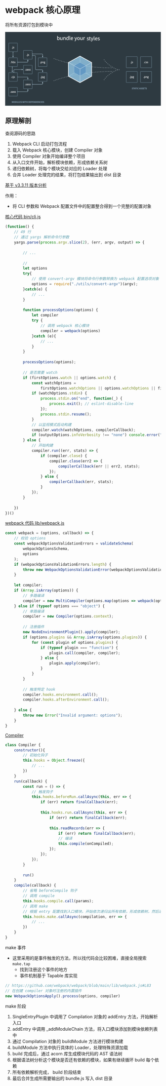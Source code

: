 # webpack 核心原理

将所有资源打包到模块中

![Alt text](/webpack-learning/06-core/asserts/image.png)

## 原理解剖

查阅源码的思路

1. Webpack CLI 启动打包流程
2. 载入 Webpack 核心模块，创建 Compiler 对象
3. 使用 Compiler 对象开始编译整个项目
4. 从入口文件开始，解析模块依赖，形成依赖关系树
5. 递归依赖树，将每个模块交给对应的 Loader 处理
6. 合并 Loader 处理完的结果，将打包结果输出到 dist 目录

[基于 v3.3.11 版本分析](https://github.com/webpack/webpack-cli/tree/v3.3.11)

作用：

- 将 CLI 参数和 Webpack 配置文件中的配置整合得到一个完整的配置对象

[核心代码 bin/cli.js](https://github.com/webpack/webpack-cli/blob/v3.3.11/bin/cli.js)

```js
(function() {
    // 49 行
    // 通过 yargs 解析命令行参数
    yargs.parse(process.argv.slice(2), (err, argv, output) => {

        // ...

        // 
        let options
        try{
            // 使用 convert-argv 模块将命令行参数转换为 webpack 配置选项对象
            options = require("./utils/convert-argv")(argv);
        }catch(e) {
            // ...
        }

        function processOptions(options) {
            let compiler
            try {
                // 调用 webpack 核心模块
                compiler = webpack(options)
            }catch (e){
                // ...
            }
        }

        processOptions(options);

        // 是否需要 watch
        if (firstOptions.watch || options.watch) {
            const watchOptions =
                firstOptions.watchOptions || options.watchOptions || firstOptions.watch || options.watch || {};
            if (watchOptions.stdin) {
                process.stdin.on("end", function(_) {
                    process.exit(); // eslint-disable-line
                });
                process.stdin.resume();
            }
            // 以监视模式启动构建
            compiler.watch(watchOptions, compilerCallback);
            if (outputOptions.infoVerbosity !== "none") console.error("\nwebpack is watching the files…\n");
        } else {
            // 开始构建
            compiler.run((err, stats) => {
                if (compiler.close) {
                    compiler.close(err2 => {
                        compilerCallback(err || err2, stats);
                    });
                } else {
                    compilerCallback(err, stats);
                }
            });
        }

    })
})()

```

[webpack 代码 lib/webpack.js](https://github.com/webpack/webpack/blob/v4.30.1/lib/webpack.js)

```js
const webpack = (options, callback) => {
    // 校验 options
    const webpackOptionsValidationErrors = validateSchema(
        webpackOptionsSchema,
        options
    );
    if (webpackOptionsValidationErrors.length) {
        throw new WebpackOptionsValidationError(webpackOptionsValidationErrors);
    }

    let compiler;
    if (Array.isArray(options)) {
        // 多路编译
        compiler = new MultiCompiler(options.map(options => webpack(options)));
    } else if (typeof options === "object") {
        // 单路编译
        compiler = new Compiler(options.context);

        // 注册插件
        new NodeEnvironmentPlugin().apply(compiler);
        if (options.plugins && Array.isArray(options.plugins)) {
            for (const plugin of options.plugins) {
                if (typeof plugin === "function") {
                    plugin.call(compiler, compiler);
                } else {
                    plugin.apply(compiler);
                }
            }
        }

        // 触发特定 hook
        compiler.hooks.environment.call();
        compiler.hooks.afterEnvironment.call();

    } else {
        throw new Error("Invalid argument: options");
    }
}
```

[Compiler](https://github.com/webpack/webpack/blob/main/lib/Compiler.js)

```js
class Compiler {
    constructor(){
        // 初始化钩子
        this.hooks = Object.freeze({
            // ...
        })
    }
    run(callback) {
        const run = () => {
            // 触发钩子
            this.hooks.beforeRun.callAsync(this, err => {
                if (err) return finalCallback(err);

                this.hooks.run.callAsync(this, err => {
                    if (err) return finalCallback(err);

                    this.readRecords(err => {
                        if (err) return finalCallback(err);
                        // 编译
                        this.compile(onCompiled);
                    });
                });
            });
        }

        run()
    }
    compile(callback) {
        // 省略 beforeCompile 钩子
        // 调用 compile
        this.hooks.compile.call(params);
        // 调用 make
        // 根据 entry 配置找到入口模块，开始依次递归出所有依赖，形成依赖树，然后递归到每个模块交给不同的 Loader 处理
        this.hooks.make.callAsync(compilation, err => {
            // ...
        })
    }
}
```

make 事件

- 这里采用的是事件触发的方法，所以找代码会比较困难，直接全局搜索 `make.tap`
  - 找到注册这个事件的地方
  - 事件机制基于 Tapable 库实现

```js
// https://github.com/webpack/webpack/blob/main/lib/webpack.js#L83
// 在创建 compiler 对象时注册的内置插件
new WebpackOptionsApply().process(options, compiler)
```

make 阶段

1. SingleEntryPlugin 中调用了 Compilation 对象的 addEntry 方法，开始解析入口
2. addEntry 中调用 _addModuleChain 方法，将入口模块添加到模块依赖列表中
3. 通过 Compilation 对象的 buildModule 方法进行模块构建
4. buildModule 方法中执行具体的 Loader，处理特殊资源加载
5. build 完成后，通过 acorn 库生成模块代码的 AST 语法树
6. 根据语法树分析这个模块是否还有依赖的模块，如果有继续循环 build 每个依赖
7. 所有依赖解析完成， build 阶段结束
8. 最后合并生成所需要输出的 bundle.js 写入 dist 目录
